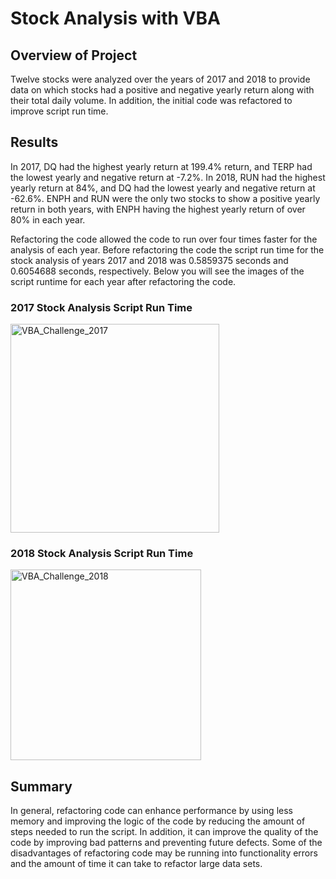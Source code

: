 # Stock Analysis with VBA

## Overview of Project
Twelve stocks were analyzed over the years of 2017 and 2018 to provide data on which stocks had a positive and negative yearly return along with their total daily volume. In addition, the initial code was refactored to improve script run time. 

## Results
In 2017, DQ had the highest yearly return at 199.4% return, and TERP had the lowest yearly and negative return at -7.2%. In 2018, RUN had the highest yearly return at 84%, and DQ had the lowest yearly and negative return at -62.6%. ENPH and RUN were the only two stocks to show a positive yearly return in both years, with ENPH having the highest yearly return of over 80% in each year.

Refactoring the code allowed the code to run over four times faster for the analysis of each year.  Before refactoring the code the script run time for the stock  analysis of years 2017 and 2018 was 0.5859375 seconds and 0.6054688 seconds, respectively. Below you will see the images of the script runtime for each year after  refactoring the code.

### 2017 Stock Analysis Script Run Time

<img width="334" alt="VBA_Challenge_2017" src="https://user-images.githubusercontent.com/91927712/140628070-6f41dbd6-4a1d-4599-82eb-5a3e98720753.png">

### 2018 Stock Analysis Script Run Time

<img width="305" alt="VBA_Challenge_2018" src="https://user-images.githubusercontent.com/91927712/140628071-5caa14c1-c9b8-4f82-9492-211fa8acab83.png">


## Summary
  In general, refactoring code can enhance performance by using less memory and improving the logic of the code by reducing the amount of steps needed to run the script. In addition, it can improve the quality of the code by improving bad patterns and preventing future defects. Some of the disadvantages of refactoring code may be running into functionality errors and the amount of time it can take to refactor large data sets. 
